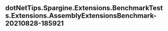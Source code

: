 ## dotNetTips.Spargine.Extensions.BenchmarkTests.Extensions.AssemblyExtensionsBenchmark-20210828-185921
